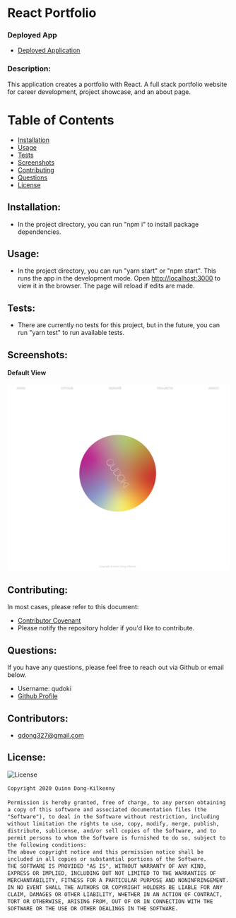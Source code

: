 # React Portfolio


### Deployed App
 - [Deployed Application](https://qudoki.github.io/react-portfolio/)

### Description: 
This application creates a portfolio with React. A full stack portfolio website for career development, project showcase, and an about page.

# Table of Contents
- [Installation](https://github.com/qudoki/react-portfolio/blob/main/README.md#installation)
- [Usage](https://github.com/qudoki/react-portfolio/blob/main/README.md#usage)
- [Tests](https://github.com/qudoki/react-portfolio/blob/main/README.md#tests)
- [Screenshots](https://github.com/qudoki/react-portfolio/blob/main/README.md#screenshots)
- [Contributing](https://github.com/qudoki/react-portfolio/blob/main/README.md#contributions)
- [Questions](https://github.com/qudoki/react-portfolio/blob/main/README.md#questions)
- [License](https://github.com/qudoki/react-portfolio/blob/main/README.md#license)

## Installation:
- In the project directory, you can run "npm i" to install package dependencies.

## Usage:
- In the project directory, you can run "yarn start" or "npm start". This runs the app in the development mode. Open [http://localhost:3000](http://localhost:3000) to view it in the browser. The page will reload if edits are made.

## Tests:
- There are currently no tests for this project, but in the future, you can run "yarn test" to run available tests.

## Screenshots:

#### Default View
![ScreenShot](/home.png)

## Contributing:
In most cases, please refer to this document:
- [Contributor Covenant](https://www.contributor-covenant.org/) 
- Please notify the repository holder if you'd like to contribute.

## Questions:
If you have any questions, please feel free to reach out via Github or email below.

- Username: qudoki
- [Github Profile](https://github.com/qudoki)

## Contributors:
- <qdong327@gmail.com>

## License:
![License](https://img.shields.io/badge/license-MIT-green")

    Copyright 2020 Quinn Dong-Kilkenny

    Permission is hereby granted, free of charge, to any person obtaining a copy of this software and associated documentation files (the "Software"), to deal in the Software without restriction, including without limitation the rights to use, copy, modify, merge, publish, distribute, sublicense, and/or sell copies of the Software, and to permit persons to whom the Software is furnished to do so, subject to the following conditions:
    The above copyright notice and this permission notice shall be included in all copies or substantial portions of the Software.
    THE SOFTWARE IS PROVIDED "AS IS", WITHOUT WARRANTY OF ANY KIND, EXPRESS OR IMPLIED, INCLUDING BUT NOT LIMITED TO THE WARRANTIES OF MERCHANTABILITY, FITNESS FOR A PARTICULAR PURPOSE AND NONINFRINGEMENT. IN NO EVENT SHALL THE AUTHORS OR COPYRIGHT HOLDERS BE LIABLE FOR ANY CLAIM, DAMAGES OR OTHER LIABILITY, WHETHER IN AN ACTION OF CONTRACT, TORT OR OTHERWISE, ARISING FROM, OUT OF OR IN CONNECTION WITH THE SOFTWARE OR THE USE OR OTHER DEALINGS IN THE SOFTWARE.